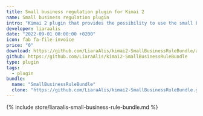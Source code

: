 ```yaml
---
title: Small business regulation plugin for Kimai 2
name: Small business regulation plugin
intro: "Kimai 2 plugin that provides the possibility to use the small business regulation, as it can be applied in Germany and Austria, when creating invoices in Kimai 2."
developer: liaraalis
date: "2022-09-01 00:00:00 +0200"
icon: fab fa-file-invoice
price: "0"
download: https://github.com/LiaraAlis/kimai2-SmallBusinessRuleBundle/archive/refs/heads/master.zip
github: https://github.com/LiaraAlis/kimai2-SmallBusinessRuleBundle
type: plugin
tags:
  - plugin
bundle:
  name: "SmallBusinessRuleBundle"
  clone: "https://github.com/LiaraAlis/kimai2-SmallBusinessRuleBundle.git"
---
```


{% include store/liaraalis-small-business-rule-bundle.md %}
